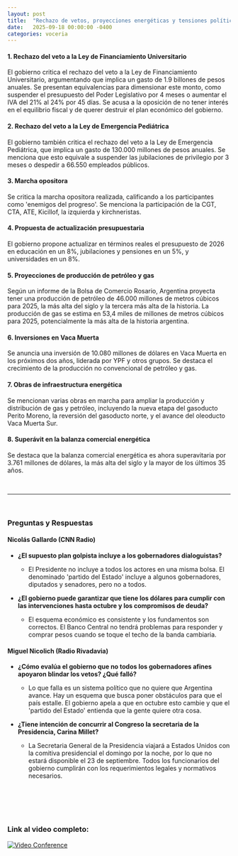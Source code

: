 ```yaml
---
layout: post
title:  "Rechazo de vetos, proyecciones energéticas y tensiones políticas marcan la agenda del gobierno"
date:   2025-09-18 00:00:00 -0400
categories: voceria
---
```



    
#### 1. Rechazo del veto a la Ley de Financiamiento Universitario
El gobierno critica el rechazo del veto a la Ley de Financiamiento Universitario, argumentando que implica un gasto de 1.9 billones de pesos anuales. Se presentan equivalencias para dimensionar este monto, como suspender el presupuesto del Poder Legislativo por 4 meses o aumentar el IVA del 21% al 24% por 45 días. Se acusa a la oposición de no tener interés en el equilibrio fiscal y de querer destruir el plan económico del gobierno.

#### 2. Rechazo del veto a la Ley de Emergencia Pediátrica
El gobierno también critica el rechazo del veto a la Ley de Emergencia Pediátrica, que implica un gasto de 130.000 millones de pesos anuales. Se menciona que esto equivale a suspender las jubilaciones de privilegio por 3 meses o despedir a 66.550 empleados públicos.

#### 3. Marcha opositora
Se critica la marcha opositora realizada, calificando a los participantes como 'enemigos del progreso'. Se menciona la participación de la CGT, CTA, ATE, Kicillof, la izquierda y kirchneristas.

#### 4. Propuesta de actualización presupuestaria
El gobierno propone actualizar en términos reales el presupuesto de 2026 en educación en un 8%, jubilaciones y pensiones en un 5%, y universidades en un 8%.

#### 5. Proyecciones de producción de petróleo y gas
Según un informe de la Bolsa de Comercio Rosario, Argentina proyecta tener una producción de petróleo de 46.000 millones de metros cúbicos para 2025, la más alta del siglo y la tercera más alta de la historia. La producción de gas se estima en 53,4 miles de millones de metros cúbicos para 2025, potencialmente la más alta de la historia argentina.

#### 6. Inversiones en Vaca Muerta
Se anuncia una inversión de 10.080 millones de dólares en Vaca Muerta en los próximos dos años, liderada por YPF y otros grupos. Se destaca el crecimiento de la producción no convencional de petróleo y gas.

#### 7. Obras de infraestructura energética
Se mencionan varias obras en marcha para ampliar la producción y distribución de gas y petróleo, incluyendo la nueva etapa del gasoducto Perito Moreno, la reversión del gasoducto norte, y el avance del oleoducto Vaca Muerta Sur.

#### 8. Superávit en la balanza comercial energética
Se destaca que la balanza comercial energética es ahora superavitaria por 3.761 millones de dólares, la más alta del siglo y la mayor de los últimos 35 años.

    
<br/>

---

<br/>

### Preguntas y Respuestas


    
#### Nicolás Gallardo (CNN Radio)

* **¿El supuesto plan golpista incluye a los gobernadores dialoguistas?**
  - El Presidente no incluye a todos los actores en una misma bolsa. El denominado 'partido del Estado' incluye a algunos gobernadores, diputados y senadores, pero no a todos.

* **¿El gobierno puede garantizar que tiene los dólares para cumplir con las intervenciones hasta octubre y los compromisos de deuda?**
  - El esquema económico es consistente y los fundamentos son correctos. El Banco Central no tendrá problemas para responder y comprar pesos cuando se toque el techo de la banda cambiaria.


#### Miguel Nicolich (Radio Rivadavia)

* **¿Cómo evalúa el gobierno que no todos los gobernadores afines apoyaron blindar los vetos? ¿Qué falló?**
  - Lo que falla es un sistema político que no quiere que Argentina avance. Hay un esquema que busca poner obstáculos para que el país estalle. El gobierno apela a que en octubre esto cambie y que el 'partido del Estado' entienda que la gente quiere otra cosa.

* **¿Tiene intención de concurrir al Congreso la secretaria de la Presidencia, Carina Millet?**
  - La Secretaria General de la Presidencia viajará a Estados Unidos con la comitiva presidencial el domingo por la noche, por lo que no estará disponible el 23 de septiembre. Todos los funcionarios del gobierno cumplirán con los requerimientos legales y normativos necesarios.


    <br/>
<br/>
<br/>

### Link al video completo:
[![Video Conference](https://img.youtube.com/vi/8Y4Vib-8xEM/0.jpg)](https://www.youtube.com/watch?v=8Y4Vib-8xEM)

    